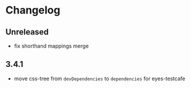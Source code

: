 
# Changelog

## Unreleased

- fix shorthand mappings merge

## 3.4.1

- move css-tree from `devDependencies` to `dependencies` for eyes-testcafe
